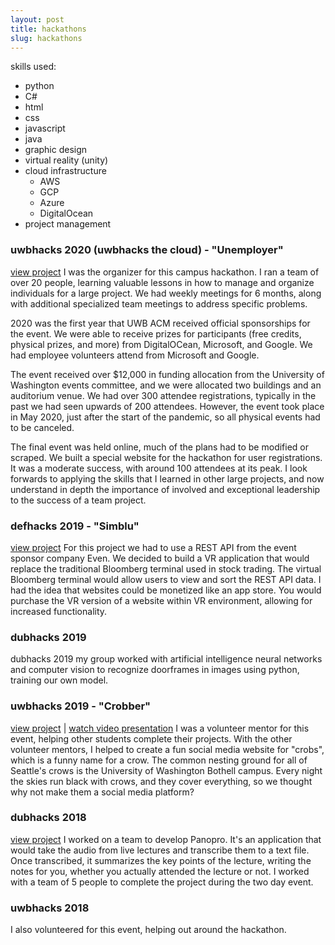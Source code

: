 ```yaml
---
layout: post
title: hackathons
slug: hackathons
---
```


skills used:
- python
- C#
- html
- css
- javascript
- java
- graphic design
- virtual reality (unity)
- cloud infrastructure
  - AWS
  - GCP
  - Azure
  - DigitalOcean
- project management

### uwbhacks 2020 (uwbhacks the cloud) - "Unemployer"
[view project](https://devpost.com/software/unemployer)
I was the organizer for this campus hackathon. I ran a team of over 20 people, learning valuable lessons in how to manage and organize individuals for a large project. We had weekly meetings for 6 months, along with additional specialized team meetings to address specific problems. 

2020 was the first year that UWB ACM received official sponsorships for the event. We were able to receive prizes for participants (free credits, physical prizes, and more) from DigitalOCean, Microsoft, and Google. We had employee volunteers attend from Microsoft and Google.

The event received over $12,000 in funding allocation from the University of Washington events committee, and we were allocated two buildings and an auditorium venue. We had over 300 attendee registrations, typically in the past we had seen upwards of 200 attendees. However, the event took place in May 2020, just after the start of the pandemic, so all physical events had to be canceled. 

The final event was held online, much of the plans had to be modified or scraped. We built a special website for the hackathon for user registrations. It was a moderate success, with around 100 attendees at its peak. I look forwards to applying the skills that I learned in other large projects, and now understand in depth the importance of involved and exceptional leadership to the success of a team project.

### defhacks 2019 - "Simblu"
[view project](https://devpost.com/software/simblu)
For this project we had to use a REST API from the event sponsor company Even. We decided to build a VR application that would replace the traditional Bloomberg terminal used in stock trading. The virtual Bloomberg terminal would allow users to view and sort the REST API data. I had the idea that websites could be monetized like an app store. You would purchase the VR version of a website within VR environment, allowing for increased functionality.

### dubhacks 2019
dubhacks 2019 my group worked with artificial intelligence neural networks and computer vision to recognize doorframes in images using python, training our own model. 

### uwbhacks 2019 - "Crobber"
[view project](https://github.com/Chris-Johnston/CROBBER) | [watch video presentation](https://youtu.be/9xEMs7dKtNo)
I was a volunteer mentor for this event, helping other students complete their projects. With the other volunteer mentors, I helped to create a fun social media website for "crobs", which is a funny name for a crow. The common nesting ground for all of Seattle's crows is the University of Washington Bothell campus. Every night the skies run black with crows, and they cover everything, so we thought why not make them a social media platform?

### dubhacks 2018
[view project](https://github.com/mkhsu/PanoPro-Transcriber)
I worked on a team to develop Panopro. It's an application that would take the audio from live lectures and transcribe them to a text file. Once transcribed, it summarizes the key points of the lecture, writing the notes for you, whether you actually attended the lecture or not. I worked with a team of 5 people to complete the project during the two day event.

### uwbhacks 2018
I also volunteered for this event, helping out around the hackathon.